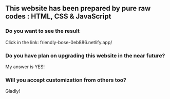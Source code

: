 ## This website has been prepared by pure raw codes : HTML, CSS & JavaScript ##

### Do you want to see the result ###

Click in the link: friendly-bose-0eb886.netlify.app/

### Do you have plan on upgrading this website in the near future? ###

My answer is YES!

### Will you accept customization from others too? ###
Gladly!